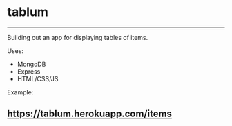 # tablum
---

Building out an app for displaying tables of items.

Uses:
- MongoDB
- Express
- HTML/CSS/JS

Example:
## https://tablum.herokuapp.com/items
